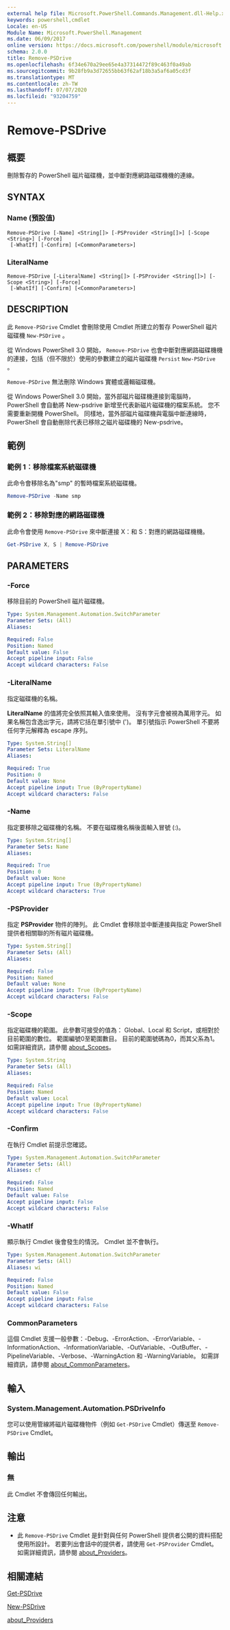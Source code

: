 ```yaml
---
external help file: Microsoft.PowerShell.Commands.Management.dll-Help.xml
keywords: powershell,cmdlet
Locale: en-US
Module Name: Microsoft.PowerShell.Management
ms.date: 06/09/2017
online version: https://docs.microsoft.com/powershell/module/microsoft.powershell.management/remove-psdrive?view=powershell-6&WT.mc_id=ps-gethelp
schema: 2.0.0
title: Remove-PSDrive
ms.openlocfilehash: 6f34e670a29ee65e4a37314472f89c463f0a49ab
ms.sourcegitcommit: 9b28fb9a3d72655bb63f62af18b3a5af6a05cd3f
ms.translationtype: MT
ms.contentlocale: zh-TW
ms.lasthandoff: 07/07/2020
ms.locfileid: "93204759"
---
```

# Remove-PSDrive

## 概要
刪除暫存的 PowerShell 磁片磁碟機，並中斷對應網路磁碟機機的連線。

## SYNTAX

### Name (預設值)

```
Remove-PSDrive [-Name] <String[]> [-PSProvider <String[]>] [-Scope <String>] [-Force]
 [-WhatIf] [-Confirm] [<CommonParameters>]
```

### LiteralName

```
Remove-PSDrive [-LiteralName] <String[]> [-PSProvider <String[]>] [-Scope <String>] [-Force]
 [-WhatIf] [-Confirm] [<CommonParameters>]
```

## DESCRIPTION

此 `Remove-PSDrive` Cmdlet 會刪除使用 Cmdlet 所建立的暫存 PowerShell 磁片磁碟機 `New-PSDrive` 。

從 Windows PowerShell 3.0 開始， `Remove-PSDrive` 也會中斷對應網路磁碟機機的連接，包括（但不限於）使用的參數建立的磁片磁碟機 `Persist` `New-PSDrive` 。

`Remove-PSDrive` 無法刪除 Windows 實體或邏輯磁碟機。

從 Windows PowerShell 3.0 開始，當外部磁片磁碟機連接到電腦時，PowerShell 會自動將 New-psdrive 新增至代表新磁片磁碟機的檔案系統。
您不需要重新開機 PowerShell。
同樣地，當外部磁片磁碟機與電腦中斷連線時，PowerShell 會自動刪除代表已移除之磁片磁碟機的 New-psdrive。

## 範例

### 範例 1︰移除檔案系統磁碟機

此命令會移除名為"smp" 的暫時檔案系統磁碟機。

```powershell
Remove-PSDrive -Name smp
```

### 範例 2：移除對應的網路磁碟機

此命令會使用 `Remove-PSDrive` 來中斷連接 X：和 S：對應的網路磁碟機機。

```powershell
Get-PSDrive X, S | Remove-PSDrive
```

## PARAMETERS

### -Force

移除目前的 PowerShell 磁片磁碟機。

```yaml
Type: System.Management.Automation.SwitchParameter
Parameter Sets: (All)
Aliases:

Required: False
Position: Named
Default value: False
Accept pipeline input: False
Accept wildcard characters: False
```

### -LiteralName

指定磁碟機的名稱。

**LiteralName** 的值將完全依照其輸入值來使用。
沒有字元會被視為萬用字元。
如果名稱包含逸出字元，請將它括在單引號中 (')。
單引號指示 PowerShell 不要將任何字元解釋為 escape 序列。

```yaml
Type: System.String[]
Parameter Sets: LiteralName
Aliases:

Required: True
Position: 0
Default value: None
Accept pipeline input: True (ByPropertyName)
Accept wildcard characters: False
```

### -Name

指定要移除之磁碟機的名稱。
不要在磁碟機名稱後面輸入冒號 (:)。

```yaml
Type: System.String[]
Parameter Sets: Name
Aliases:

Required: True
Position: 0
Default value: None
Accept pipeline input: True (ByPropertyName)
Accept wildcard characters: True
```

### -PSProvider

指定 **PSProvider** 物件的陣列。
此 Cmdlet 會移除並中斷連接與指定 PowerShell 提供者相關聯的所有磁片磁碟機。

```yaml
Type: System.String[]
Parameter Sets: (All)
Aliases:

Required: False
Position: Named
Default value: None
Accept pipeline input: True (ByPropertyName)
Accept wildcard characters: False
```

### -Scope

指定磁碟機的範圍。
此參數可接受的值為： Global、Local 和 Script，或相對於目前範圍的數位。 範圍編號0至範圍數目。 目前的範圍號碼為0，而其父系為1。
如需詳細資訊，請參閱 [about_Scopes](../Microsoft.PowerShell.Core/About/about_Scopes.md)。

```yaml
Type: System.String
Parameter Sets: (All)
Aliases:

Required: False
Position: Named
Default value: Local
Accept pipeline input: True (ByPropertyName)
Accept wildcard characters: False
```

### -Confirm

在執行 Cmdlet 前提示您確認。

```yaml
Type: System.Management.Automation.SwitchParameter
Parameter Sets: (All)
Aliases: cf

Required: False
Position: Named
Default value: False
Accept pipeline input: False
Accept wildcard characters: False
```

### -WhatIf

顯示執行 Cmdlet 後會發生的情況。
Cmdlet 並不會執行。

```yaml
Type: System.Management.Automation.SwitchParameter
Parameter Sets: (All)
Aliases: wi

Required: False
Position: Named
Default value: False
Accept pipeline input: False
Accept wildcard characters: False
```

### CommonParameters

這個 Cmdlet 支援一般參數：-Debug、-ErrorAction、-ErrorVariable、-InformationAction、-InformationVariable、-OutVariable、-OutBuffer、-PipelineVariable、-Verbose、-WarningAction 和 -WarningVariable。 如需詳細資訊，請參閱 [about_CommonParameters](../Microsoft.PowerShell.Core/About/about_CommonParameters.md)。

## 輸入

### System.Management.Automation.PSDriveInfo

您可以使用管線將磁片磁碟機物件（例如 `Get-PSDrive` Cmdlet）傳送至 `Remove-PSDrive` Cmdlet。

## 輸出

### 無

此 Cmdlet 不會傳回任何輸出。

## 注意

- 此 `Remove-PSDrive` Cmdlet 是針對與任何 PowerShell 提供者公開的資料搭配使用所設計。 若要列出會話中的提供者，請使用 `Get-PSProvider` Cmdlet。 如需詳細資訊，請參閱 [about_Providers](../Microsoft.PowerShell.Core/About/about_Providers.md)。

## 相關連結

[Get-PSDrive](Get-PSDrive.md)

[New-PSDrive](New-PSDrive.md)

[about_Providers](../Microsoft.PowerShell.Core/About/about_Providers.md)
